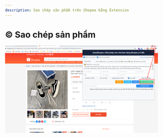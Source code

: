 ```yaml
---
description: Sao chép sản phẩm trên Shopee bằng Extension
---
```


# ©️ Sao chép sản phẩm

![Vào sản phẩm muốn sao chép > Sao chép sản phẩm](<../../../.gitbook/assets/image (115).png>)
